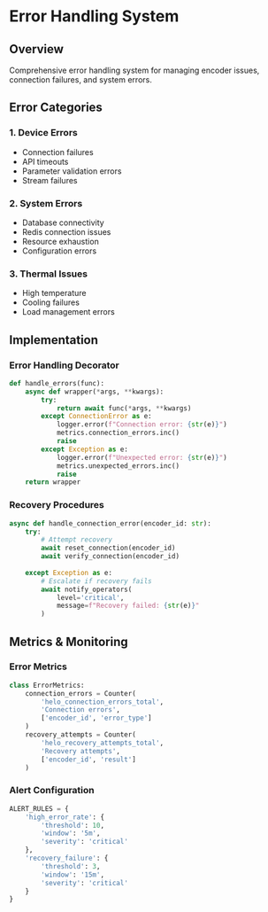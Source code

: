 # Error Handling System

## Overview

Comprehensive error handling system for managing encoder issues, connection failures, and system errors.

## Error Categories

### 1. Device Errors
- Connection failures
- API timeouts
- Parameter validation errors
- Stream failures

### 2. System Errors
- Database connectivity
- Redis connection issues
- Resource exhaustion
- Configuration errors

### 3. Thermal Issues
- High temperature
- Cooling failures
- Load management errors

## Implementation

### Error Handling Decorator
```python
def handle_errors(func):
    async def wrapper(*args, **kwargs):
        try:
            return await func(*args, **kwargs)
        except ConnectionError as e:
            logger.error(f"Connection error: {str(e)}")
            metrics.connection_errors.inc()
            raise
        except Exception as e:
            logger.error(f"Unexpected error: {str(e)}")
            metrics.unexpected_errors.inc()
            raise
    return wrapper
```

### Recovery Procedures
```python
async def handle_connection_error(encoder_id: str):
    try:
        # Attempt recovery
        await reset_connection(encoder_id)
        await verify_connection(encoder_id)
        
    except Exception as e:
        # Escalate if recovery fails
        await notify_operators(
            level='critical',
            message=f"Recovery failed: {str(e)}"
        )
```

## Metrics & Monitoring

### Error Metrics
```python
class ErrorMetrics:
    connection_errors = Counter(
        'helo_connection_errors_total',
        'Connection errors',
        ['encoder_id', 'error_type']
    )
    recovery_attempts = Counter(
        'helo_recovery_attempts_total',
        'Recovery attempts',
        ['encoder_id', 'result']
    )
```

### Alert Configuration
```python
ALERT_RULES = {
    'high_error_rate': {
        'threshold': 10,
        'window': '5m',
        'severity': 'critical'
    },
    'recovery_failure': {
        'threshold': 3,
        'window': '15m',
        'severity': 'critical'
    }
} 